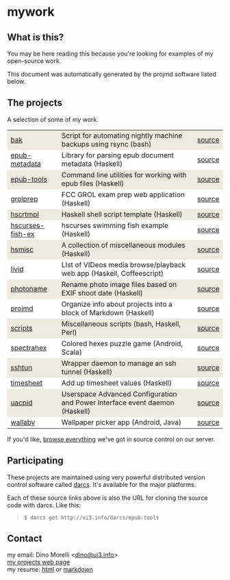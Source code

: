 # mywork


## What is this?

You may be here reading this because you're looking for examples of my open-source work.

This document was automatically generated by the projmd software listed below.


## The projects

A selection of some of my work.

<table>
   <tr style='background-color: #EDEAE1;'><td><a href='http://ui3.info/d/proj/bak.html'>bak</a></td><td>Script for automating nightly machine backups using rsync (bash)</td><td><a href='http://ui3.info/darcs/bak'>source</a></td></tr>
   <tr style='background-color: white;'><td><a href='http://ui3.info/d/proj/epub-metadata.html'>epub-metadata</a></td><td>Library for parsing epub document metadata (Haskell)</td><td><a href='http://ui3.info/darcs/epub-metadata'>source</a></td></tr>
   <tr style='background-color: #EDEAE1;'><td><a href='http://ui3.info/d/proj/epub-tools.html'>epub-tools</a></td><td>Command line utilities for working with epub files (Haskell)</td><td><a href='http://ui3.info/darcs/epub-tools'>source</a></td></tr>
   <tr style='background-color: white;'><td><a href='http://ui3.info/d/proj/grolprep.html'>grolprep</a></td><td>FCC GROL exam prep web application (Haskell)</td><td><a href='http://ui3.info/darcs/grolprep'>source</a></td></tr>
   <tr style='background-color: #EDEAE1;'><td><a href='http://ui3.info/d/proj/hscrtmpl.html'>hscrtmpl</a></td><td>Haskell shell script template (Haskell)</td><td><a href='http://ui3.info/darcs/hscrtmpl'>source</a></td></tr>
   <tr style='background-color: white;'><td><a href='http://ui3.info/d/proj/hscurses-fish-ex.html'>hscurses-fish-ex</a></td><td>hscurses swimming fish example (Haskell)</td><td><a href='http://ui3.info/darcs/hscurses-fish-ex'>source</a></td></tr>
   <tr style='background-color: #EDEAE1;'><td><a href='http://ui3.info/d/proj/hsmisc.html'>hsmisc</a></td><td>A collection of miscellaneous modules (Haskell)</td><td><a href='http://ui3.info/darcs/hsmisc'>source</a></td></tr>
   <tr style='background-color: white;'><td><a href='http://ui3.info/d/proj/livid.html'>livid</a></td><td>LIst of VIDeos media browse/playback web app (Haskell, Coffeescript)</td><td><a href='http://ui3.info/darcs/livid'>source</a></td></tr>
   <tr style='background-color: #EDEAE1;'><td><a href='http://ui3.info/d/proj/photoname.html'>photoname</a></td><td>Rename photo image files based on EXIF shoot date (Haskell)</td><td><a href='http://ui3.info/darcs/photoname'>source</a></td></tr>
   <tr style='background-color: white;'><td><a href='http://ui3.info/d/proj/projmd.html'>projmd</a></td><td>Organize info about projects into a block of Markdown (Haskell)</td><td><a href='http://ui3.info/darcs/projmd'>source</a></td></tr>
   <tr style='background-color: #EDEAE1;'><td><a href='http://ui3.info/d/proj/scripts.html'>scripts</a></td><td>Miscellaneous scripts (bash, Haskell, Perl)</td><td><a href='http://ui3.info/darcs/scripts'>source</a></td></tr>
   <tr style='background-color: white;'><td><a href='http://ui3.info/d/proj/spectrahex.html'>spectrahex</a></td><td>Colored hexes puzzle game (Android, Scala)</td><td><a href='http://ui3.info/darcs/spectrahex'>source</a></td></tr>
   <tr style='background-color: #EDEAE1;'><td><a href='http://ui3.info/d/proj/sshtun.html'>sshtun</a></td><td>Wrapper daemon to manage an ssh tunnel (Haskell)</td><td><a href='http://ui3.info/darcs/sshtun'>source</a></td></tr>
   <tr style='background-color: white;'><td><a href='http://ui3.info/d/proj/timesheet.html'>timesheet</a></td><td>Add up timesheet values (Haskell)</td><td><a href='http://ui3.info/darcs/timesheet'>source</a></td></tr>
   <tr style='background-color: #EDEAE1;'><td><a href='http://ui3.info/d/proj/uacpid.html'>uacpid</a></td><td>Userspace Advanced Configuration and Power Interface event daemon (Haskell)</td><td><a href='http://ui3.info/darcs/uacpid'>source</a></td></tr>
   <tr style='background-color: white;'><td><a href='http://ui3.info/d/proj/wallaby.html'>wallaby</a></td><td>Wallpaper picker app (Android, Java)</td><td><a href='http://ui3.info/darcs/wallaby'>source</a></td></tr>
</table>


If you'd like, [browse everything](http://ui3.info/darcs/) we've got in source control on our server.


## Participating

These projects are maintained using very powerful distributed version control software called [darcs](http://darcs.net/). It's available for the major platforms.

Each of these source links above is also the URL for cloning the source code with darcs. Like this:

>     $ darcs get http://ui3.info/darcs/epub-tools


## Contact

my email: Dino Morelli <[dino@ui3.info](mailto:dino@ui3.info)>  
[my projects web page](http://ui3.info/d/)  
my resume: [html](http://ui3.info/d/cv-DinoMorelli.html)
or [markdown](http://ui3.info/d/cv-DinoMorelli.md)

